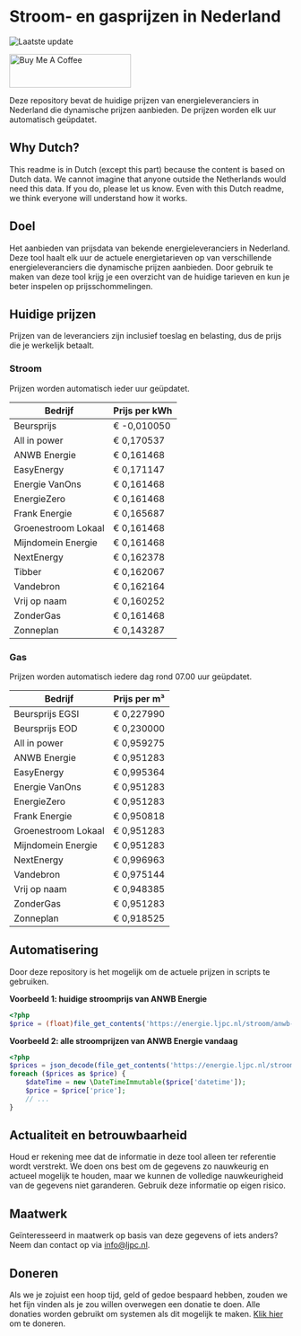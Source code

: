 # Stroom- en gasprijzen in Nederland

![Laatste update](https://img.shields.io/badge/laatste%20update-2023--06--03%2014%3A00%20CET-brightgreen)

<a href="https://www.buymeacoffee.com/Lars-" target="_blank"><img src="https://cdn.buymeacoffee.com/buttons/v2/default-orange.png" alt="Buy Me A Coffee" height="60" style="height: 60px !important;width: 217px !important;" ></a>

Deze repository bevat de huidige prijzen van energieleveranciers in Nederland die dynamische prijzen aanbieden. De prijzen worden elk uur automatisch geüpdatet.

## Why Dutch?

This readme is in Dutch (except this part) because the content is based on Dutch data. We cannot imagine that anyone outside the Netherlands would need this data. If you do, please let us know. Even with this Dutch readme, we think
everyone will understand how it works.

## Doel

Het aanbieden van prijsdata van bekende energieleveranciers in Nederland. Deze tool haalt elk uur de actuele energietarieven op van verschillende energieleveranciers die dynamische prijzen aanbieden. Door gebruik te maken van deze tool
krijg je een overzicht van de huidige tarieven en kun je beter inspelen op prijsschommelingen.

## Huidige prijzen

Prijzen van de leveranciers zijn inclusief toeslag en belasting, dus de prijs die je werkelijk betaalt.

### Stroom

Prijzen worden automatisch ieder uur geüpdatet.

 Bedrijf | Prijs per kWh 
---------|---------------
Beursprijs | € -0,010050
All in power | € 0,170537
ANWB Energie | € 0,161468
EasyEnergy | € 0,171147
Energie VanOns | € 0,161468
EnergieZero | € 0,161468
Frank Energie | € 0,165687
Groenestroom Lokaal | € 0,161468
Mijndomein Energie | € 0,161468
NextEnergy | € 0,162378
Tibber | € 0,162067
Vandebron | € 0,162164
Vrij op naam | € 0,160252
ZonderGas | € 0,161468
Zonneplan | € 0,143287


### Gas

Prijzen worden automatisch iedere dag rond 07.00 uur geüpdatet.

 Bedrijf | Prijs per m³ 
---------|--------------
Beursprijs EGSI | € 0,227990
Beursprijs EOD | € 0,230000
All in power | € 0,959275
ANWB Energie | € 0,951283
EasyEnergy | € 0,995364
Energie VanOns | € 0,951283
EnergieZero | € 0,951283
Frank Energie | € 0,950818
Groenestroom Lokaal | € 0,951283
Mijndomein Energie | € 0,951283
NextEnergy | € 0,996963
Vandebron | € 0,975144
Vrij op naam | € 0,948385
ZonderGas | € 0,951283
Zonneplan | € 0,918525


## Automatisering

Door deze repository is het mogelijk om de actuele prijzen in scripts te gebruiken.

**Voorbeeld 1: huidige stroomprijs van ANWB Energie**

```php
<?php
$price = (float)file_get_contents('https://energie.ljpc.nl/stroom/anwb-energie-nu.txt');

```

**Voorbeeld 2: alle stroomprijzen van ANWB Energie vandaag**

```php
<?php
$prices = json_decode(file_get_contents('https://energie.ljpc.nl/stroom/all-in-power-vandaag.json'),true);
foreach ($prices as $price) {
    $dateTime = new \DateTimeImmutable($price['datetime']);
    $price = $price['price'];
    // ...
}
```

## Actualiteit en betrouwbaarheid

Houd er rekening mee dat de informatie in deze tool alleen ter referentie wordt verstrekt. We doen ons best om de gegevens zo nauwkeurig en actueel mogelijk te houden, maar we kunnen de volledige nauwkeurigheid van de gegevens niet
garanderen. Gebruik deze informatie op eigen risico.

## Maatwerk

Geïnteresseerd in maatwerk op basis van deze gegevens of iets anders? Neem dan contact op
via [info@ljpc.nl](mailto:info@ljpc.nl?subject=Energie%20prijzen).

## Doneren

Als we je zojuist een hoop tijd, geld of gedoe bespaard hebben, zouden we het fijn vinden als je zou willen overwegen een
donatie te doen. Alle donaties worden gebruikt om systemen als dit mogelijk te
maken. [Klik hier](https://www.buymeacoffee.com/Lars-) om te doneren.
